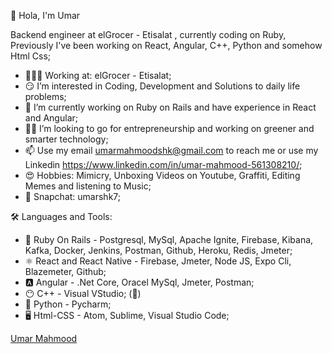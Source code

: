 🫡 Hola, I'm Umar

Backend engineer at elGrocer - Etisalat , currently coding on Ruby, Previously I've been working on React, Angular, C++, Python and somehow Html Css;


- 👨🏻‍💻 Working at: elGrocer - Etisalat;
- 😏 I’m interested in Coding, Development and Solutions to daily life problems;
- 💎 I’m currently working on Ruby on Rails and have experience in React and Angular;
- 🚶🏻 I’m looking to go for entrepreneurship and working on greener and smarter technology;
- 📫 Use my email umarmahmoodshk@gmail.com to reach me or use my Linkedin <link>https://www.linkedin.com/in/umar-mahmood-561308210/</link>;
- 😍 Hobbies: Mimicry, Unboxing Videos on Youtube, Graffiti, Editing Memes and listening to Music;
- 👻 Snapchat: umarshk7;


🛠️ Languages and Tools: 
- 💎 Ruby On Rails - Postgresql, MySql, Apache Ignite, Firebase, Kibana, Kafka, Docker, Jenkins, Postman, Github, Heroku, Redis, Jmeter;
- ⚛️ React and React Native - Firebase, Jmeter, Node JS, Expo Cli, Blazemeter, Github;
- 🅰️ Angular - .Net Core, Oracel MySql, Jmeter, Postman;
- 😶 C++ - Visual VStudio; (🤭)
- 🐍 Python - Pycharm; 
- 🖥 Html-CSS - Atom, Sublime, Visual Studio Code;




<!---
UmarMahmoodShaikh/UmarMahmoodShaikh is a ✨ special ✨ repository because its `README.md` (this file) appears on your GitHub profile.
You can click the Preview link to take a look at your changes.
--->

<div class="badge-base LI-profile-badge" data-locale="en_US" data-size="medium" data-theme="dark" data-type="VERTICAL" data-vanity="umar-mahmood-561308210" data-version="v1"><a class="badge-base__link LI-simple-link" href="https://pk.linkedin.com/in/umar-mahmood-561308210?trk=profile-badge">Umar Mahmood</a></div>
              
